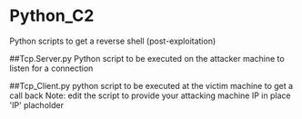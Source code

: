 # Python_C2
Python scripts to get a reverse shell (post-exploitation)

##Tcp.Server.py
Python script to be executed on the attacker machine to listen for a connection

##Tcp_Client.py 
python script to be executed at the victim machine to get a call back
Note: edit the script to provide your attacking machine IP in place 'IP' placholder
